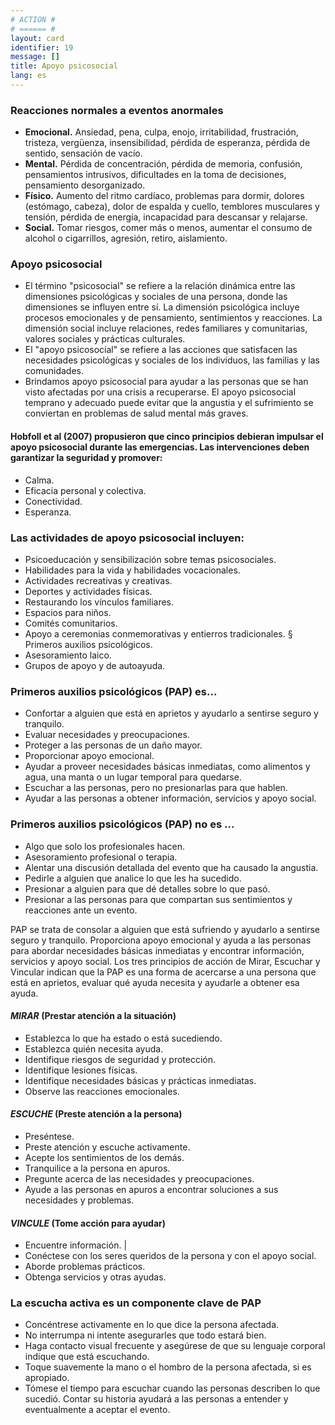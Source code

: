 ```yaml
---
# ACTION #
# ====== #
layout: card
identifier: 19
message: []
title: Apoyo psicosocial
lang: es
---
```


### Reacciones normales a eventos anormales

- **Emocional.** Ansiedad, pena, culpa, enojo, irritabilidad, frustración, tristeza, vergüenza, insensibilidad, pérdida de esperanza, pérdida de sentido, sensación de vacío.
- **Mental.** Pérdida de concentración, pérdida de memoria, confusión, pensamientos intrusivos, dificultades en la toma de decisiones, pensamiento desorganizado.
- **Físico.** Aumento del ritmo cardíaco, problemas para dormir, dolores (estómago, cabeza), dolor de espalda y cuello, temblores musculares y tensión, pérdida de energía, incapacidad para descansar y relajarse.
- **Social.** Tomar riesgos, comer más o menos, aumentar el consumo de alcohol o cigarrillos, agresión, retiro, aislamiento.

### Apoyo psicosocial

- El término "psicosocial" se refiere a la relación dinámica entre las dimensiones psicológicas y sociales de una persona, donde las dimensiones se influyen entre sí. La dimensión psicológica incluye procesos emocionales y de pensamiento, sentimientos y reacciones. La dimensión social incluye relaciones, redes familiares y comunitarias, valores sociales y prácticas culturales.
- El "apoyo psicosocial" se refiere a las acciones que satisfacen las necesidades psicológicas y sociales de los individuos, las familias y las comunidades.
- Brindamos apoyo psicosocial para ayudar a las personas que se han visto afectadas por una crisis a recuperarse. El apoyo psicosocial temprano y adecuado puede evitar que la angustia y el sufrimiento se conviertan en problemas de salud mental más graves.

#### Hobfoll et al (2007) propusieron que cinco principios debieran impulsar el apoyo psicosocial durante las emergencias. Las intervenciones deben garantizar la seguridad y promover:

- Calma.
- Eficacia personal y colectiva.
- Conectividad.
- Esperanza.

### Las actividades de apoyo psicosocial incluyen:

- Psicoeducación y sensibilización sobre temas psicosociales.
- Habilidades para la vida y habilidades vocacionales.
- Actividades recreativas y creativas.
- Deportes y actividades físicas.
- Restaurando los vínculos familiares.
- Espacios para niños.
- Comités comunitarios.
- Apoyo a ceremonias conmemorativas y entierros tradicionales. § Primeros auxilios psicológicos.
- Asesoramiento laico.
- Grupos de apoyo y de autoayuda.

### Primeros auxilios psicológicos (PAP) es...
- Confortar a alguien que está en aprietos y ayudarlo a sentirse seguro y tranquilo.
- Evaluar necesidades y preocupaciones.
- Proteger a las personas de un daño mayor.
- Proporcionar apoyo emocional.
- Ayudar a proveer necesidades básicas inmediatas, como alimentos y agua, una manta o un lugar temporal para quedarse.
- Escuchar a las personas, pero no presionarlas para que hablen.
- Ayudar a las personas a obtener información, servicios y apoyo social.

### Primeros auxilios psicológicos (PAP) no es ...
- Algo que solo los profesionales hacen.
- Asesoramiento profesional o terapia.
- Alentar una discusión detallada del evento que ha causado la angustia.
- Pedirle a alguien que analice lo que les ha sucedido.
- Presionar a alguien para que dé detalles sobre lo que pasó.
- Presionar a las personas para que compartan sus sentimientos y reacciones ante un evento.

PAP se trata de consolar a alguien que está sufriendo y ayudarlo a sentirse seguro y tranquilo. Proporciona apoyo emocional y ayuda a las personas para abordar necesidades básicas inmediatas y encontrar información, servicios y apoyo social. Los tres principios de acción de Mirar, Escuchar y Vincular indican que la PAP es una forma de acercarse a una persona que está en aprietos, evaluar qué ayuda necesita y ayudarle a obtener esa ayuda.

#### *MIRAR* (Prestar atención a la situación)

- Establezca lo que ha estado o está sucediendo.
- Establezca quién necesita ayuda.
- Identifique riesgos de seguridad y protección.
- Identifique lesiones físicas.
- Identifique necesidades básicas y prácticas inmediatas.
- Observe las reacciones emocionales.

#### *ESCUCHE* (Preste atención a la persona)

- Preséntese.
- Preste atención y escuche activamente.
- Acepte los sentimientos de los demás.
- Tranquilice a la persona en apuros.
- Pregunte acerca de las necesidades y preocupaciones.
- Ayude a las personas en apuros a encontrar soluciones a sus necesidades y problemas.

#### *VINCULE* (Tome acción para ayudar)

-  Encuentre información. |
- Conéctese con los seres queridos de la persona y con el apoyo social.
- Aborde problemas prácticos.
-	Obtenga servicios y otras ayudas.

### La escucha activa es un componente clave de PAP
- Concéntrese activamente en lo que dice la persona afectada.
- No interrumpa ni intente asegurarles que todo estará bien.
- Haga contacto visual frecuente y asegúrese de que su lenguaje corporal indique que está escuchando.
- Toque suavemente la mano o el hombro de la persona afectada, si es apropiado.
- Tómese el tiempo para escuchar cuando las personas describen lo que sucedió. Contar su historia ayudará a las personas a entender y eventualmente a aceptar el evento.

